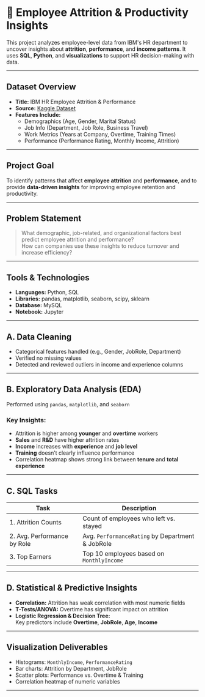 # 🌟 Employee Attrition & Productivity Insights

This project analyzes employee-level data from IBM's HR department to uncover insights about **attrition**, **performance**, and **income patterns**. It uses **SQL**, **Python**, and **visualizations** to support HR decision-making with data.

---

##  Dataset Overview

- **Title:** IBM HR Employee Attrition & Performance  
- **Source:** [Kaggle Dataset](https://www.kaggle.com/datasets/pavansubhasht/ibm-hr-analytics-attrition-dataset)  
- **Features Include:**
  - Demographics (Age, Gender, Marital Status)  
  - Job Info (Department, Job Role, Business Travel)  
  - Work Metrics (Years at Company, Overtime, Training Times)  
  - Performance (Performance Rating, Monthly Income, Attrition)

---

##  Project Goal

To identify patterns that affect **employee attrition** and **performance**, and to provide **data-driven insights** for improving employee retention and productivity.

---

##  Problem Statement

> What demographic, job-related, and organizational factors best predict employee attrition and performance?  
> How can companies use these insights to reduce turnover and increase efficiency?

---

##  Tools & Technologies

- **Languages:** Python, SQL  
- **Libraries:** pandas, matplotlib, seaborn, scipy, sklearn  
- **Database:** MySQL  
- **Notebook:** Jupyter

---

## A. Data Cleaning

- Categorical features handled (e.g., Gender, JobRole, Department)  
- Verified no missing values  
- Detected and reviewed outliers in income and experience columns

---

## B. Exploratory Data Analysis (EDA)

Performed using `pandas`, `matplotlib`, and `seaborn`

### Key Insights:

- Attrition is higher among **younger** and **overtime** workers  
- **Sales** and **R&D** have higher attrition rates  
- **Income** increases with **experience** and **job level**  
- **Training** doesn’t clearly influence performance  
- Correlation heatmap shows strong link between **tenure** and **total experience**

---

## C. SQL Tasks

| Task | Description |
|------|-------------|
| 1. Attrition Counts | Count of employees who left vs. stayed |
| 2. Avg. Performance by Role | Avg. `PerformanceRating` by Department & JobRole |
| 3. Top Earners | Top 10 employees based on `MonthlyIncome` |

---

## D. Statistical & Predictive Insights

- **Correlation:** Attrition has weak correlation with most numeric fields  
- **T-Tests/ANOVA:** Overtime has significant impact on attrition  
- **Logistic Regression & Decision Tree:**  
  Key predictors include **Overtime**, **JobRole**, **Age**, **Income**

---

## Visualization Deliverables

- Histograms: `MonthlyIncome`, `PerformanceRating`  
- Bar charts: Attrition by Department, JobRole  
- Scatter plots: Performance vs. Overtime & Training  
- Correlation heatmap of numeric variables

---



